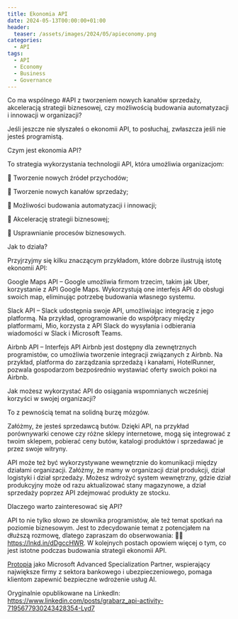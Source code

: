 ```yaml
---
title: Ekonomia API
date: 2024-05-13T00:00:00+01:00
header:
  teaser: /assets/images/2024/05/apieconomy.png
categories:
  - API
tags:
  - API
  - Economy
  - Business
  - Governance
---
```


Co ma wspólnego #API z tworzeniem nowych kanałów sprzedaży, akceleracją strategii biznesowej, czy możliwością budowania automatyzacji i innowacji w organizacji?

Jeśli jeszcze nie słyszałeś o ekonomii API, to posłuchaj, zwłaszcza jeśli nie jesteś programistą.

Czym jest ekonomia API?

To strategia wykorzystania technologii API, która umożliwia organizacjom:

🔶 Tworzenie nowych źródeł przychodów;

🔶 Tworzenie nowych kanałów sprzedaży;

🔶 Możliwości budowania automatyzacji i innowacji;

🔶 Akcelerację strategii biznesowej;

🔶 Usprawnianie procesów biznesowych.

Jak to działa?

Przyjrzyjmy się kilku znaczącym przykładom, które dobrze ilustrują istotę ekonomii API:

Google Maps API – Google umożliwia firmom trzecim, takim jak Uber, korzystanie z API Google Maps. Wykorzystują one interfejs API do obsługi swoich map, eliminując potrzebę budowania własnego systemu.

Slack API – Slack udostępnia swoje API, umożliwiając integrację z jego platformą. Na przykład, oprogramowanie do współpracy między platformami, Mio, korzysta z API Slack do wysyłania i odbierania wiadomości w Slack i Microsoft Teams.

Airbnb API – Interfejs API Airbnb jest dostępny dla zewnętrznych programistów, co umożliwia tworzenie integracji związanych z Airbnb. Na przykład, platforma do zarządzania sprzedażą i kanałami, HotelRunner, pozwala gospodarzom bezpośrednio wystawiać oferty swoich pokoi na Airbnb.

Jak możesz wykorzystać API do osiągania wspomnianych wcześniej korzyści w swojej organizacji?

To z pewnością temat na solidną burzę mózgów.

Załóżmy, że jesteś sprzedawcą butów. Dzięki API, na przykład porównywarki cenowe czy różne sklepy internetowe, mogą się integrować z twoim sklepem, pobierać ceny butów, katalogi produktów i sprzedawać je przez swoje witryny.

API może też być wykorzystywane wewnętrznie do komunikacji między działami organizacji. Załóżmy, że mamy w organizacji dział produkcji, dział logistyki i dział sprzedaży. Możesz wdrożyć system wewnętrzny, gdzie dział produkcyjny może od razu aktualizować stany magazynowe, a dział sprzedaży poprzez API zdejmować produkty ze stocku.

Dlaczego warto zainteresować się API?

API to nie tylko słowo ze słownika programistów, ale też temat spotkań na poziomie biznesowym. Jest to zdecydowanie temat z potencjałem na dłuższą rozmowę, dlatego zapraszam do obserwowania: 👨‍💻 https://lnkd.in/dDgccHWR. W kolejnych postach opowiem więcej o tym, co jest istotne podczas budowania strategii ekonomii API.

[Protopia](https://protopia.tech) jako Microsoft Advanced Specialization Partner, wspierający największe firmy z sektora bankowego i ubezpieczeniowego, pomaga klientom zapewnić bezpieczne wdrożenie usług AI.

Oryginalnie opublikowane na LinkedIn: https://www.linkedin.com/posts/grabarz_api-activity-7195677930243428354-Lyd7
